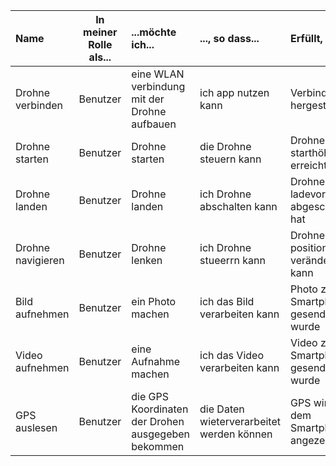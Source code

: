 | **Name**| **In meiner Rolle als**...|   ...**möchte ich**...   | ..., **so dass**... | **Erfüllt, wenn**... | **Priorität**   |
|:-----|:----------:|:-------------------|:-------------|:---------|:----------------|
| Drohne verbinden  |Benutzer| eine WLAN verbindung mit der Drohne aufbauen|ich app nutzen kann| Verbindung hergestellt | Muss |
| Drohne starten  |Benutzer|Drohne starten|die Drohne steuern kann| Drohne starthöhe erreicht hat | Muss |
| Drohne landen  |Benutzer|Drohne landen|ich Drohne abschalten kann| Drohne ladevorgang abgeschlossen hat| Muss |
| Drohne navigieren  |Benutzer|Drohne lenken|ich Drohne stueerrn kann| Drohne position verändern kann| Muss |
| Bild aufnehmen  |Benutzer|ein Photo machen|ich das Bild verarbeiten kann| Photo zum Smartphone gesendet wurde| Muss |
| Video aufnehmen  |Benutzer|eine Aufnahme machen|ich das Video verarbeiten kann| Video zum Smartphone gesendet wurde| Muss |
| GPS auslesen |Benutzer|die GPS Koordinaten der Drohen ausgegeben bekommen|die Daten wieterverarbeitet werden können| GPS wird auf dem Smartphone angezeigt| Muss |
